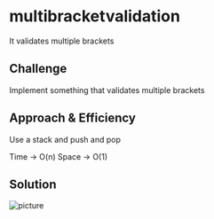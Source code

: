 # multibracketvalidation
It validates multiple brackets

## Challenge
Implement something that validates multiple brackets

## Approach & Efficiency
Use a stack and push and pop

Time -> O(n)
Space -> O(1)

## Solution
![picture]()
